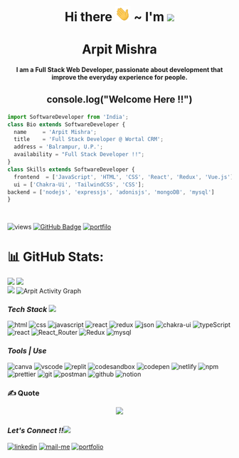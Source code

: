 
<h1 align="center">Hi there <img src="https://raw.githubusercontent.com/ABSphreak/ABSphreak/master/gifs/Hi.gif" width="35" /> ~ I'm <img width="33" bottom="-20" src="https://user-images.githubusercontent.com/97526754/173172254-697ba77e-bed8-4ffc-b1d1-2c20ede245b0.gif" /></h1>
<h1 align="center">Arpit Mishra</h1>
<h4 align="center" margin="0px">I am a Full Stack Web Developer, passionate about development that improve the everyday experience for people.</h4>

<h2 align="center">
console.log("Welcome Here !!")

</h2>





<img src="https://github.com/arpit111mishra/arpit111mishra/assets/94969888/f7c73acf-8b88-47d4-8571-1becb1472627" width="400" align="right" alt="" />

```js
import SoftwareDeveloper from 'India';
class Bio extends SoftwareDeveloper {
  name     = 'Arpit Mishra';
  title    = 'Full Stack Developer @ Wortal CRM';
  address = 'Balrampur, U.P.';
  availability = "Full Stack Developer !!";
}
class Skills extends SoftwareDeveloper {
  frontend  = ['JavaScript', 'HTML', 'CSS', 'React', 'Redux', 'Vue.js'];
  ui = ['Chakra-Ui', 'TailwindCSS', 'CSS'];
backend = ['nodejs', 'expressjs', 'adonisjs', 'mongoDB', 'mysql']
}
```
<br/>
<p align="left"> <img src="https://komarev.com/ghpvc/?username=arpit111mishra&label=Profile%20views&color=0e75b6&style=for-the-badge" alt="views" />
<a href="https://github.com/arpit111mishra?tab=followers" target="blank"><img src="https://img.shields.io/github/followers/arpit111mishra?label=Followers&style=for-the-badge" alt="GitHub Badge"></a>
 <a href="https://arpit111mishra.github.io/" target="_blank">
 <img src="https://img.shields.io/badge/Portfolio-%23000000.svg?style=for-the-badge&logo=firefox&logoColor=#FF7139" alt="portfilo" />
 </a>
</p>

# 📊 GitHub Stats:
<div style="display:'flex'">
  
<img src="https://github-readme-stats.vercel.app/api?username=arpit111mishra&count_private=true&theme=transparent&show_icons=true)](https://github.com/arpit111mishra/github-readme-stats" >
  
<img src="https://github-readme-streak-stats.herokuapp.com/?user=arpit111mishra&theme=blue-green&show_icons=true">
 </div>
<img src="https://github-readme-stats.vercel.app/api/top-langs/?username=arpit111mishra&theme=transparent&show_icons=true&include_all_commits=true&count_private=true&layout=compact">
  <a><img alt="Arpit Activity Graph" src="https://github-readme-activity-graph.cyclic.app/graph?username=arpit111mishra&theme=transparent&show_icons=true" ></a>




<h3><i>Tech Stack <img src="https://camo.githubusercontent.com/beb64ff21c883e318e4f5db5231c2ba4175705bea1c9249e82a41ab375db4f75/68747470733a2f2f6d65646961322e67697068792e636f6d2f6d656469612f51737347456d706b79454f684243623765312f67697068792e6769663f6369643d656366303565343761306e336769316266716e74716d6f62386739616964316f796a327772336473336d67373030626c267269643d67697068792e676966" width="35"/></i></h3>

<p align="left">
  <img src="https://img.shields.io/badge/html5-%23E34F26.svg?style=for-the-badge&logo=html5&logoColor=white" alt="html"/>
  <img src="https://img.shields.io/badge/css-%231572B6.svg?style=for-the-badge&logo=css3&logoColor=white" alt="css"/>
  <img src="https://img.shields.io/badge/javascript-%23323330.svg?style=for-the-badge&logo=javascript&logoColor=%23F7DF1E" alt="javascript"/>
  <img src="https://img.shields.io/badge/react-%2320232a.svg?style=for-the-badge&logo=react&logoColor=%2361DAFB" alt="react"/>
  <img src="https://img.shields.io/badge/redux-%23593d88.svg?style=for-the-badge&logo=redux&logoColor=white" alt="redux"/>
  <img src="https://img.shields.io/badge/json-5E5C5C?style=for-the-badge&logo=json&logoColor=white" alt="json" />
  <img src="https://img.shields.io/badge/Chakra--UI-319795?style=for-the-badge&logo=chakra-ui&logoColor=white" alt="chakra-ui" /> 
  <img src="https://img.shields.io/badge/typescript-%23007ACC.svg?style=for-the-badge&logo=typescript&logoColor=white" alt="typeScript" />
   <img src="https://img.shields.io/badge/react-%2320232a.svg?style=for-the-badge&logo=react&logoColor=%2361DAFB" alt="react" />
   <img src="https://img.shields.io/badge/React_Router-CA4245?style=for-the-badge&logo=react-router&logoColor=white" alt="React_Router" />
      <img src="https://img.shields.io/badge/redux-%23593d88.svg?style=for-the-badge&logo=redux&logoColor=white" alt="Redux" />
        <img src="https://img.shields.io/badge/mysql-%2300f.svg?style=for-the-badge&logo=mysql&logoColor=white" alt="mysql" /> 
        
       
    
   
  
 
  
</p>

<!-- <img src="" alt="" /> -->
<h3><i>Tools | Use</i></h3>
<p align="left">
  <img src="https://img.shields.io/badge/Canva-%2300C4CC.svg?&style=for-the-badge&logo=Canva&logoColor=white" alt="canva" />
  <img src="https://img.shields.io/badge/VSCode-0078D4?style=for-the-badge&logo=visual%20studio%20code&logoColor=white" alt="vscode" />
  <img src="https://img.shields.io/badge/replit-667881?style=for-the-badge&logo=replit&logoColor=white" alt="replit" />
  <img src="https://img.shields.io/badge/Codesandbox-000000?style=for-the-badge&logo=CodeSandbox&logoColor=white" alt="codesandbox" />
  <img src="https://img.shields.io/badge/Codepen-000000?style=for-the-badge&logo=codepen&logoColor=white" alt="codepen" />
  <img src="https://img.shields.io/badge/Netlify-00C7B7?style=for-the-badge&logo=netlify&logoColor=white" alt="netlify" />
  <img src="https://img.shields.io/badge/NPM-%23000000.svg?style=for-the-badge&logo=npm&logoColor=white" alt="npm"/>
  <img src="https://img.shields.io/badge/prettier-1A2C34?style=for-the-badge&logo=prettier&logoColor=F7BA3E" alt="prettier" />
  <img src="https://img.shields.io/badge/Git-f44d27?style=for-the-badge&logo=git&logoColor=white" alt="git"/>
  <img src="https://img.shields.io/badge/Postman-FF6C37?style=for-the-badge&logo=Postman&logoColor=white" alt="postman"/>
  <img src="https://img.shields.io/badge/GitHub-100000?style=for-the-badge&logo=github&logoColor=white" alt="github"/>
  <img src="https://img.shields.io/badge/Notion-000000?style=for-the-badge&logo=notion&logoColor=white" alt="notion" />
</p>

### ✍️ Quote
<p align="center">
<img src="https://quotes-github-readme.vercel.app/api?type=horizontal&theme=gruvbox" />
</p>

<h3><i>Let's Connect !!<img src="https://raw.githubusercontent.com/ShahriarShafin/ShahriarShafin/main/Assets/handshake.gif" width="100" /></i></h3>
<span align="left">
  <a href="https://www.linkedin.com/in/Arpit-kumar-mishra-58b481152/" target="_blank"><img align="center" src="https://img.shields.io/badge/LinkedIn-0077B5?style=for-the-badge&logo=linkedin&logoColor=white" alt="linkedin" /></a>
  <a  href="mailto:arpit111mishra@gmail.com" ><img align="center" src="https://img.shields.io/badge/Gmail-D14836?style=for-the-badge&logo=gmail&logoColor=white" alt="mail-me" /></a>
  <a href="https://arpit111mishra.github.io/" target="_blank"><img align="center" src="https://img.shields.io/badge/portfolio-000000?style=for-the-badge&logoColor=white" alt="portfolio" /></a>
</span>
<br />


